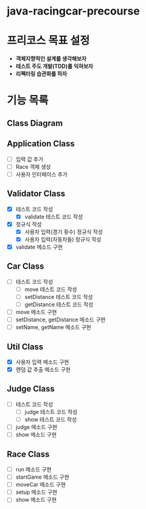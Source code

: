 # java-racingcar-precourse

# 프리코스 목표 설정

- **객체지향적인 설계를 생각해보자**
- **테스트 주도 개발(TDD)를 익혀보자**
- **리펙터링 습관화를 하자**

# 기능 목록

## Class Diagram

## Application Class

- [ ] 입력 값 추가
- [ ] Race 객체 생성
- [ ] 사용자 인터페이스 추가

## Validator Class

- [x]  테스트 코드 작성
    - [x] validate 테스트 코드 작성
- [x] 정규식 작성
    - [x] 사용자 입력(경기 횟수) 정규식 작성
    - [x] 사용자 입력(자동차들) 정규식 작성
- [x] validate 메소드 구현

## Car Class

- [ ] 테스트 코드 작성
    - [ ] move 테스트 코드 작성
    - [ ] setDistance 테스트 코드 작성
    - [ ] getDistance 테스트 코드 작성
- [ ] move 메소드 구현
- [ ] setDistance, getDistance 메소드 구현
- [ ] setName, getName 메소드 구현

## Util Class

- [x] 사용자 입력 메소드 구현
- [x] 랜덤 값 추출 메소드 구현

## Judge Class

- [ ] 테스트 코드 작성
    - [ ] judge 테스트 코드 작성
    - [ ] show 테스트 코드 작성
- [ ] judge 메소드 구현
- [ ] show 메소드 구현

## Race Class

- [ ] run 메소드 구현
- [ ] startGame 메소드 구현
- [ ] moveCar 메소드 구현
- [ ] setup 메소드 구현
- [ ] show 메소드 구현